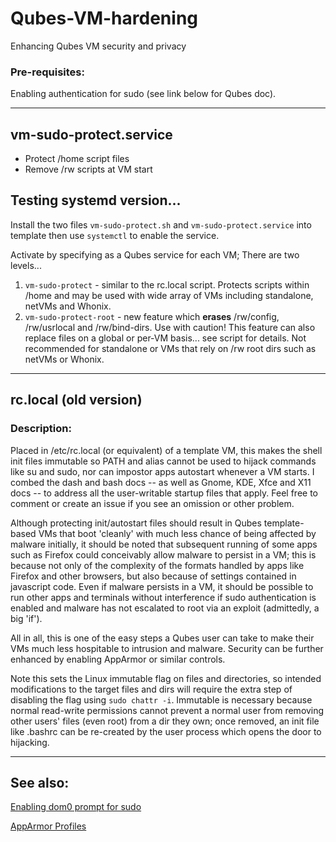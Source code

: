 # Qubes-VM-hardening
Enhancing Qubes VM security and privacy

### Pre-requisites:
   Enabling authentication for sudo (see link below for Qubes doc).
   
---


## vm-sudo-protect.service
   * Protect /home script files
   * Remove /rw scripts at VM start

## Testing systemd version...
Install the two files `vm-sudo-protect.sh` and `vm-sudo-protect.service` into template then use `systemctl` to enable the service.

Activate by specifying as a Qubes service for each VM; There are two levels...
   1. `vm-sudo-protect` - similar to the rc.local script. Protects scripts within /home and may be used with wide array of VMs including standalone, netVMs and Whonix.
   2. `vm-sudo-protect-root` - new feature which **erases** /rw/config, /rw/usrlocal and /rw/bind-dirs. Use with caution! This feature can also replace files on a global or per-VM basis... see script for details. Not recommended for standalone or VMs that rely on /rw root dirs such as netVMs or Whonix.

---

## rc.local (old version)

### Description:
Placed in /etc/rc.local (or equivalent) of a template VM, this makes the shell init files immutable so PATH and alias cannot be used to hijack commands like su and sudo, nor can impostor apps autostart whenever a VM starts. I combed the dash and bash docs -- as well as Gnome, KDE, Xfce and X11 docs -- to address all the user-writable startup files that apply. Feel free to comment or create an issue if you see an omission or other problem.

Although protecting init/autostart files should result in Qubes template-based VMs that boot 'cleanly' with much less chance of being affected by malware initially, it should be noted that subsequent running of some apps such as Firefox could conceivably allow malware to persist in a VM; this is because not only of the complexity of the formats handled by apps like Firefox and other browsers, but also because of settings contained in javascript code. Even if malware persists in a VM, it should be possible to run other apps and terminals without interference if sudo authentication is enabled and malware has not escalated to root via an exploit (admittedly, a big 'if').

All in all, this is one of the easy steps a Qubes user can take to make their VMs much less hospitable to intrusion and malware. Security can be further enhanced by enabling AppArmor or similar controls.

Note this sets the Linux immutable flag on files and directories, so intended modifications to the target files and dirs will require the extra step of disabling the flag using `sudo chattr -i`. Immutable is necessary because normal read-write permissions cannot prevent a normal user from removing other users' files (even root) from a dir they own; once removed, an init file like .bashrc can be re-created by the user process which opens the door to hijacking.
 
 
 
------

 
## See also:

[Enabling dom0 prompt for sudo](https://www.qubes-os.org/doc/vm-sudo/#replacing-password-less-root-access-with-dom0-user-prompt)

[AppArmor Profiles](https://github.com/tasket/AppArmor-Profiles)
